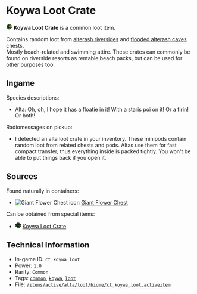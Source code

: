 # Koywa Loot Crate

<img src="https://raw.githubusercontent.com/Ceterai/Enternia/main/items/active/alta/loot/biome/ct_koywa_loot.png" alt="Koywa Loot Crate icon" loading="lazy" height=16px width="auto" /> **Koywa Loot Crate** is a common loot item.

Contains random loot from [alterash riversides](https://ceterai.github.io/MyEnternia/Wiki/alterashriversides) and [flooded alterash caves](https://ceterai.github.io/MyEnternia/Wiki/floodedalterashcaves) chests.  
Mostly beach-related and swimming attire. These crates can commonly be found on riverside resorts as rentable beach packs, but can be used for other purposes too.

## Ingame

Species descriptions:

- Alta: Oh, oh, I hope it has a floatie in it! With a staris poi on it! Or a firin! Or both!

Radiomessages on pickup:

- I detected an alta loot crate in your inventory. These minipods contain random loot from related chests and pods. Altas use them for fast compact transfer, thus everything inside is packed tightly. You won't be able to put things back if you open it.

## Sources

Found naturally in containers:

- <img src="https://starbounder.org/mediawiki/images/b/ba/Giant_Flower_Chest.png" alt="Giant Flower Chest icon" loading="lazy" height=9.75px width=12px /> [Giant Flower Chest](https://starbounder.org/Giant_Flower_Chest)

Can be obtained from special items:

- <img src="https://raw.githubusercontent.com/Ceterai/Enternia/main/items/active/alta/loot/biome/ct_koywa_loot.png" alt="Koywa Loot Crate icon" loading="lazy" height=16px width="auto" /> [Koywa Loot Crate](https://ceterai.github.io/MyEnternia/Wiki/KoywaLootCrate)

## Technical Information

- In-game ID: `ct_koywa_loot`
- Power: `1.0`
- Rarity: `Common`
- Tags: [`common`](https://ceterai.github.io/MyEnternia/Wiki/Tags/Common), [`koywa`](https://ceterai.github.io/MyEnternia/Wiki/Tags/Koywa), [`loot`](https://ceterai.github.io/MyEnternia/Wiki/Tags/Loot)
- File: [`/items/active/alta/loot/biome/ct_koywa_loot.activeitem`](https://github.com/Ceterai/Enternia/blob/main/items/active/alta/loot/biome/ct_koywa_loot.activeitem)
